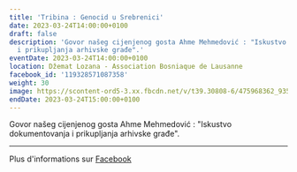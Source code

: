 ```yaml
---
title: 'Tribina : Genocid u Srebrenici'
date: 2023-03-24T14:00:00+0100
draft: false
description: 'Govor našeg cijenjenog gosta Ahme Mehmedović : "Iskustvo dokumentovanja
  i prikupljanja arhivske građe".'
eventDate: 2023-03-24T14:00:00+0100
location: Džemat Lozana - Association Bosniaque de Lausanne
facebook_id: '119328571087358'
weight: 30
image: https://scontent-ord5-3.xx.fbcdn.net/v/t39.30808-6/475968362_935496025377664_1254503329331924344_n.jpg?_nc_cat=109&ccb=1-7&_nc_sid=9e60e4&_nc_ohc=8Ze2piJDX5cQ7kNvwGxZwq8&_nc_oc=Adnb7sMoRrf40nZCee97cGWbvPQa9rfKxyMTodSAnWej6ay6TL3-U-YIlTZZFdug0K0&_nc_zt=23&_nc_ht=scontent-ord5-3.xx&edm=ABTKTjYEAAAA&_nc_gid=EZZ3BRRprpZm4PSYX4bw4w&oh=00_AfZCVFcTL2OPP0FCQHaxEoQ0_PjnFHYdNAFcoJ0V_6MMWg&oe=68CBF4C7
endDate: 2023-03-24T15:00:00+0100
---
```


Govor našeg cijenjenog gosta Ahme Mehmedović : "Iskustvo dokumentovanja i prikupljanja arhivske građe".

---

Plus d'informations sur [Facebook](https://facebook.com/events/119328571087358)